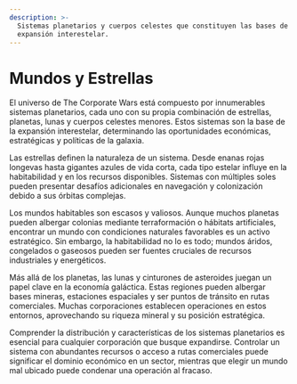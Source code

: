 ```yaml
---
description: >-
  Sistemas planetarios y cuerpos celestes que constituyen las bases de la
  expansión interestelar.
---
```


# Mundos y Estrellas

El universo de The Corporate Wars está compuesto por innumerables sistemas planetarios, cada uno con su propia combinación de estrellas, planetas, lunas y cuerpos celestes menores. Estos sistemas son la base de la expansión interestelar, determinando las oportunidades económicas, estratégicas y políticas de la galaxia.

Las estrellas definen la naturaleza de un sistema. Desde enanas rojas longevas hasta gigantes azules de vida corta, cada tipo estelar influye en la habitabilidad y en los recursos disponibles. Sistemas con múltiples soles pueden presentar desafíos adicionales en navegación y colonización debido a sus órbitas complejas.

Los mundos habitables son escasos y valiosos. Aunque muchos planetas pueden albergar colonias mediante terraformación o hábitats artificiales, encontrar un mundo con condiciones naturales favorables es un activo estratégico. Sin embargo, la habitabilidad no lo es todo; mundos áridos, congelados o gaseosos pueden ser fuentes cruciales de recursos industriales y energéticos.

Más allá de los planetas, las lunas y cinturones de asteroides juegan un papel clave en la economía galáctica. Estas regiones pueden albergar bases mineras, estaciones espaciales y ser puntos de tránsito en rutas comerciales. Muchas corporaciones establecen operaciones en estos entornos, aprovechando su riqueza mineral y su posición estratégica.

Comprender la distribución y características de los sistemas planetarios es esencial para cualquier corporación que busque expandirse. Controlar un sistema con abundantes recursos o acceso a rutas comerciales puede significar el dominio económico en un sector, mientras que elegir un mundo mal ubicado puede condenar una operación al fracaso.